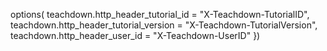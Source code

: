 options(
  teachdown.http_header_tutorial_id = "X-Teachdown-TutorialID",
  teachdown.http_header_tutorial_version = "X-Teachdown-TutorialVersion",
  teachdown.http_header_user_id = "X-Teachdown-UserID"
})